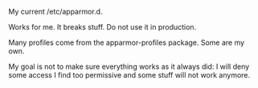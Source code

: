 My current /etc/apparmor.d.

Works for me. It breaks stuff. Do not use it in production.

Many profiles come from the apparmor-profiles package. Some are my own.


My goal is not to make sure everything works as it always did: I will deny some 
access I find too permissive and some stuff will not work anymore.
